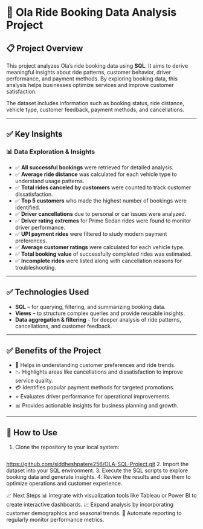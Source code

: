 # 🚖 Ola Ride Booking Data Analysis Project

## 📋 Project Overview
This project analyzes Ola’s ride booking data using **SQL**. It aims to derive meaningful insights about ride patterns, customer behavior, driver performance, and payment methods. By exploring booking data, this analysis helps businesses optimize services and improve customer satisfaction.

The dataset includes information such as booking status, ride distance, vehicle type, customer feedback, payment methods, and cancellations.

---

## ✅ Key Insights

### 📊 Data Exploration & Insights
- ✅ **All successful bookings** were retrieved for detailed analysis.
- ✅ **Average ride distance** was calculated for each vehicle type to understand usage patterns.
- ✅ **Total rides canceled by customers** were counted to track customer dissatisfaction.
- ✅ **Top 5 customers** who made the highest number of bookings were identified.
- ✅ **Driver cancellations** due to personal or car issues were analyzed.
- ✅ **Driver rating extremes** for Prime Sedan rides were found to monitor driver performance.
- ✅ **UPI payment rides** were filtered to study modern payment preferences.
- ✅ **Average customer ratings** were calculated for each vehicle type.
- ✅ **Total booking value** of successfully completed rides was estimated.
- ✅ **Incomplete rides** were listed along with cancellation reasons for troubleshooting.

---

## ✅ Technologies Used
- **SQL** – for querying, filtering, and summarizing booking data.
- **Views** – to structure complex queries and provide reusable insights.
- **Data aggregation & filtering** – for deeper analysis of ride patterns, cancellations, and customer feedback.

---

## ✅ Benefits of the Project
- 🚗 Helps in understanding customer preferences and ride trends.
- 📉 Highlights areas like cancellations and dissatisfaction to improve service quality.
- 💳 Identifies popular payment methods for targeted promotions.
- ⭐ Evaluates driver performance for operational improvements.
- 📊 Provides actionable insights for business planning and growth.

---

## 🚀 How to Use
1. Clone the repository to your local system:
   ```bash
  https://github.com/siddheshpatere256/OLA-SQL-Project.git
2. Import the dataset into your SQL environment.
3. Execute the SQL scripts to explore booking data and generate insights.
4. Review the results and use them to optimize operations and customer experience.


📈 Next Steps
📊 Integrate with visualization tools like Tableau or Power BI to create interactive dashboards.
📈 Expand analysis by incorporating customer demographics and seasonal trends.
🤖 Automate reporting to regularly monitor performance metrics.

